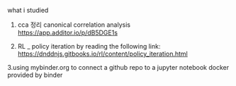 what i studied

1. cca  정리
canonical correlation analysis 
https://app.additor.io/p/dB5DGE1s

2. RL _ policy iteration by reading the following link:
https://dnddnjs.gitbooks.io/rl/content/policy_iteration.html

3.using mybinder.org to connect a github repo to a jupyter notebook docker provided by binder
